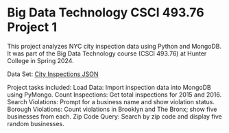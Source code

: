 # Big Data Technology CSCI 493.76 Project 1

This project analyzes NYC city inspection data using Python and MongoDB. It was part of the Big Data Technology course (CSCI 493.76) at Hunter College in Spring 2024. 

Data Set: [City Inspections JSON](https://github.com/ozlerhakan/mongodb-json-files/blob/master/datasets/city_inspections.json)

Project tasks included:
Load Data: Import inspection data into MongoDB using PyMongo.
Count Inspections: Get total inspections for 2015 and 2016.
Search Violations: Prompt for a business name and show violation status.
Borough Violations: Count violations in Brooklyn and The Bronx; show five businesses from each.
Zip Code Query: Search by zip code and display five random businesses.
